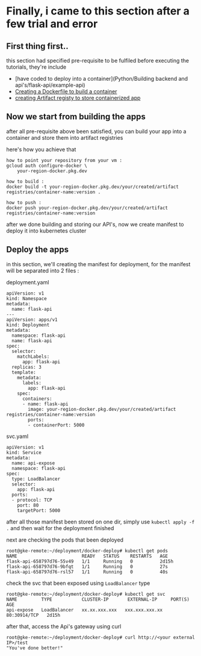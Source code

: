 # Finally, i came to this section after a few trial and error

## First thing first..
this section had specified pre-requisite to be fulfiled before executing the tutorials, they're include
- [have coded to deploy into a container](Python/Building backend and api's/flask-api/example-api)
- [Creating a Dockerfile to build a container](link)
- [creating Artifact registy to store containerized app](link)

## Now we start from building the apps
after all pre-requisite above been satisfied, you can build your app into a container and store them into artifact registries

here's how you achieve that
```
how to point your repository from your vm :
gcloud auth configure-docker \
    your-region-docker.pkg.dev

how to build :
docker build -t your-region-docker.pkg.dev/your/created/artifact registries/container-name:version .

how to push :
docker push your-region-docker.pkg.dev/your/created/artifact registries/container-name:version
```
after we done building and storing our API's, now we create manifest to deploy it into kubernetes cluster

## Deploy the apps
in this section, we'll creating the manifest for deployment, for the manifest will be separated into 2 files :

deployment.yaml 
```
apiVersion: v1
kind: Namespace
metadata:
  name: flask-api
---
apiVersion: apps/v1
kind: Deployment
metadata:
  namespace: flask-api
  name: flask-api
spec:
  selector:
    matchLabels:
      app: flask-api
  replicas: 3
  template:
    metadata:
      labels:
        app: flask-api
    spec:
      containers:
      - name: flask-api
        image: your-region-docker.pkg.dev/your/created/artifact registries/container-name:version
        ports:
        - containerPort: 5000

```

svc.yaml
```
apiVersion: v1
kind: Service
metadata:
  name: api-expose
  namespace: flask-api
spec:
  type: LoadBalancer
  selector:
    app: flask-api
  ports:
  - protocol: TCP
    port: 80
    targetPort: 5000

```
after all those manifest been stored on one dir, simply use ```kubectl apply -f .``` and then wait for the deployment finished

next are checking the pods that been deployed
```
root@gke-remote:~/deployment/docker-deploy# kubectl get pods
NAME                        READY   STATUS    RESTARTS   AGE
flask-api-658797d76-55v49   1/1     Running   0          2d15h
flask-api-658797d76-9bfqt   1/1     Running   0          27s
flask-api-658797d76-rsl57   1/1     Running   0          40s
```

check the svc that been exposed using ```LoadBalancer``` type
```
root@gke-remote:~/deployment/docker-deploy# kubectl get svc
NAME         TYPE           CLUSTER-IP       EXTERNAL-IP     PORT(S)        AGE
api-expose   LoadBalancer   xx.xx.xxx.xxx   xxx.xxx.xxx.xx   80:30914/TCP   2d15h
```
after that, access the Api's gateway using curl
```
root@gke-remote:~/deployment/docker-deploy# curl http://<your external IP>/test
"You've done better!"
```
